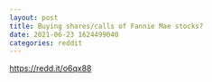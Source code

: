```yaml
--- 
layout: post 
title: Buying shares/calls of Fannie Mae stocks? 
date: 2021-06-23 1624499040 
categories: reddit 
--- 
```

https://redd.it/o6qx88